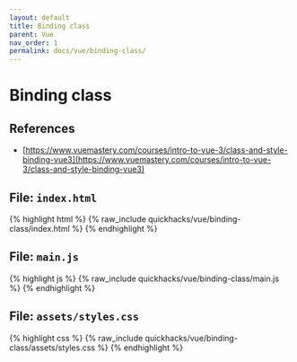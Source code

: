 ```yaml
---
layout: default
title: Binding class
parent: Vue
nav_order: 1
permalink: docs/vue/binding-class/
---
```


# Binding class

## References

- [https://www.vuemastery.com/courses/intro-to-vue-3/class-and-style-binding-vue3](https://www.vuemastery.com/courses/intro-to-vue-3/class-and-style-binding-vue3)

## File: `index.html`

{% highlight html %}
{% raw_include quickhacks/vue/binding-class/index.html %}
{% endhighlight %}

## File: `main.js`

{% highlight js %}
{% raw_include quickhacks/vue/binding-class/main.js %}
{% endhighlight %}

## File: `assets/styles.css`

{% highlight css %}
{% raw_include quickhacks/vue/binding-class/assets/styles.css %}
{% endhighlight %}
